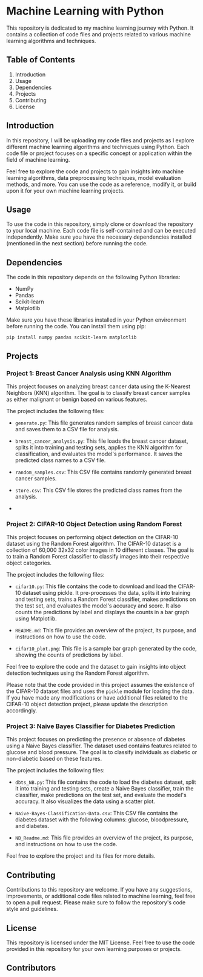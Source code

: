 # Machine Learning with Python

This repository is dedicated to my machine learning journey with Python. It contains a collection of code files and projects related to various machine learning algorithms and techniques.

## Table of Contents

1. Introduction
2. Usage
3. Dependencies
4. Projects
5. Contributing
6. License

## Introduction

In this repository, I will be uploading my code files and projects as I explore different machine learning algorithms and techniques using Python. Each code file or project focuses on a specific concept or application within the field of machine learning.

Feel free to explore the code and projects to gain insights into machine learning algorithms, data preprocessing techniques, model evaluation methods, and more. You can use the code as a reference, modify it, or build upon it for your own machine learning projects.

## Usage

To use the code in this repository, simply clone or download the repository to your local machine. Each code file is self-contained and can be executed independently. Make sure you have the necessary dependencies installed (mentioned in the next section) before running the code.

## Dependencies

The code in this repository depends on the following Python libraries:

- NumPy
- Pandas
- Scikit-learn
- Matplotlib

Make sure you have these libraries installed in your Python environment before running the code. You can install them using pip:

```
pip install numpy pandas scikit-learn matplotlib

```



## Projects

### Project 1: Breast Cancer Analysis using KNN Algorithm

This project focuses on analyzing breast cancer data using the K-Nearest Neighbors (KNN) algorithm. The goal is to classify breast cancer samples as either malignant or benign based on various features.

The project includes the following files:

- `generate.py`: This file generates random samples of breast cancer data and saves them to a CSV file for analysis.

- `breast_cancer_analysis.py`: This file loads the breast cancer dataset, splits it into training and testing sets, applies the KNN algorithm for classification, and evaluates the model's performance. It saves the predicted class names to a CSV file.

- `random_samples.csv`: This CSV file contains randomly generated breast cancer samples.

- `store.csv`: This CSV file stores the predicted class names from the analysis.
- 
### Project 2: CIFAR-10 Object Detection using Random Forest

This project focuses on performing object detection on the CIFAR-10 dataset using the Random Forest algorithm. The CIFAR-10 dataset is a collection of 60,000 32x32 color images in 10 different classes. The goal is to train a Random Forest classifier to classify images into their respective object categories.

The project includes the following files:

- `cifar10.py`: This file contains the code to download and load the CIFAR-10 dataset using pickle. It pre-processes the data, splits it into training and testing sets, trains a Random Forest classifier, makes predictions on the test set, and evaluates the model's accuracy and score. It also counts the predictions by label and displays the counts in a bar graph using Matplotlib.

- `README.md`: This file provides an overview of the project, its purpose, and instructions on how to use the code.

- `cifar10_plot.png`: This file is a sample bar graph generated by the code, showing the counts of predictions by label.

Feel free to explore the code and the dataset to gain insights into object detection techniques using the Random Forest algorithm.

Please note that the code provided in this project assumes the existence of the CIFAR-10 dataset files and uses the `pickle` module for loading the data. If you have made any modifications or have additional files related to the CIFAR-10 object detection project, please update the description accordingly.

### Project 3: Naive Bayes Classifier for Diabetes Prediction

This project focuses on predicting the presence or absence of diabetes using a Naive Bayes classifier. The dataset used contains features related to glucose and blood pressure. The goal is to classify individuals as diabetic or non-diabetic based on these features.

The project includes the following files:

- `dbts_NB.py`: This file contains the code to load the diabetes dataset, split it into training and testing sets, create a Naive Bayes classifier, train the classifier, make predictions on the test set, and evaluate the model's accuracy. It also visualizes the data using a scatter plot.

- `Naive-Bayes-Classification-Data.csv`: This CSV file contains the diabetes dataset with the following columns: glucose, bloodpressure, and diabetes.

- `NB_Readme.md`: This file provides an overview of the project, its purpose, and instructions on how to use the code.




Feel free to explore the project and its files for more details.

## Contributing

Contributions to this repository are welcome. If you have any suggestions, improvements, or additional code files related to machine learning, feel free to open a pull request. Please make sure to follow the repository's code style and guidelines.

## License

This repository is licensed under the MIT License. Feel free to use the code provided in this repository for your own learning purposes or projects.

<!-- Authors -->
## Contributors
<a href="https://github.com/pratyaynotfound/Windows-11-Secure-boot-and-TPM-bypass/contributors">
